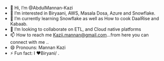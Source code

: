 - 👋 Hi, I’m @AbdulMannan-Kazi
- 👀 I’m interested in Biryaani, AWS, Masala Dosa, Azure and Snowflake.
- 🌱 I’m currently learning Snowflake as well as How to cook DaalRise and Kabaab.
- 💞️ I’m looking to collaborate on ETL, and Cloud native platforms 
- 📫 How to reach me Kazii.mannan@gmail.com...from here you can connect with me ..
- 😄 Pronouns: Mannan Kazi
- ⚡ Fun fact: I ❤️Biryani/ .
<!---
AbdulMannan-Kazi/AbdulMannan-Kazi is a ✨ special ✨ repository because its `README.md` (this file) appears on your GitHub profile.
You can click the Preview link to take a look at your changes.
--->

